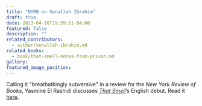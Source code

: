```yaml
---
title: "NYRB on Sonallah Ibrahim"
draft: true
date: 2013-04-16T19:39:11-04:00
featured: false
description: ""
related_contributors:
  - author/sonallah-ibrahim.md
related_books:
  - book/that-smell-notes-from-prison.md
gallery:
featured_image_position: 
---
```


Calling it "breathatkingly subversive" in a review for the _New York Review of Books_, Yasmine El Rashidi discusses [_That Smell_](http://ndbooks.com/book/that-smell-notes-from-prison)’s English debut. Read it [here](http://www.nybooks.com/blogs/nyrblog/2013/apr/03/egypt-raw-sonallah-ibrahim/). 

